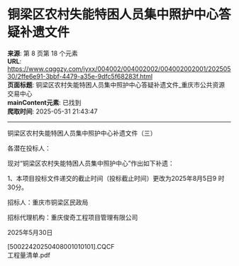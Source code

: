 # 铜梁区农村失能特困人员集中照护中心答疑补遗文件

**来源**: 第 8 页第 18 个元素  
**URL**: https://www.cqggzy.com/jyxx/004002/004002002/004002002001/20250530/2ffe6e91-3bbf-4479-a35e-9dfc5f68283f.html  
**页面标题**: 铜梁区农村失能特困人员集中照护中心答疑补遗文件_重庆市公共资源交易中心  
**mainContent元素**: 已找到  
**爬取时间**: 2025-05-31 21:43:47

---

铜梁区农村失能特困人员集中照护中心补遗文件（三）

各潜在投标人：

现对“铜梁区农村失能特困人员集中照护中心”作出如下补遗：

1、本项目投标文件递交的截止时间（投标截止时间）更改为2025年8月5日9 时30分。

招标人：重庆市铜梁区民政局

招标代理机构：重庆俊奇工程项目管理有限公司

2025年5月30日

  
  
  
[50022420250408001010101].CQCF    
工程量清单.pdf    


